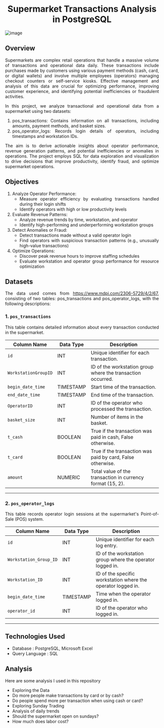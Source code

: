 <div align="center">

# Supermarket Transactions Analysis in PostgreSQL

</div>

<div align="justify">

![image](https://github.com/user-attachments/assets/f1810c63-9443-433c-8bb5-2cede3fff19b)

## Overview
Supermarkets are complex retail operations that handle a massive volume of transactions and operational data daily. These transactions include purchases made by customers using various payment methods (cash, card, or digital wallets) and involve multiple employees (operators) managing checkout counters or self-service kiosks. Effective management and analysis of this data are crucial for optimizing performance, improving customer experience, and identifying potential inefficiencies or fraudulent activities.

In this project, we analyze transactional and operational data from a supermarket using two datasets:
1. pos_transactions: Contains information on all transactions, including amounts, payment methods, and basket sizes.
2. pos_operator_logs: Records login details of operators, including timestamps and workstation IDs.

The aim is to derive actionable insights about operator performance, revenue generation patterns, and potential inefficiencies or anomalies in operations. The project employs SQL for data exploration and visualization to drive decisions that improve productivity, identify fraud, and optimize supermarket operations.

## Objectives
1. Analyze Operator Performance:
   * Measure operator efficiency by evaluating transactions handled during their login shifts
   * Identify operators with high or low productivity levels
2. Evaluate Revenue Patterns:
   * Analyze revenue trends by time, workstation, and operator
   * Identify high-performing and underperforming workstation groups
3. Detect Anomalies or Fraud:
   * Detect transactions made without a valid operator login
   * Find operators with suspicious transaction patterns (e.g., unusually high-value transactions)
4. Optimize Operations:
   * Discover peak revenue hours to improve staffing schedules
   * Evaluate workstation and operator group performance for resource optimization

## Datasets
The data used comes from https://www.mdpi.com/2306-5729/4/2/67, consisting of two tables: pos_transactions and pos_operator_logs, with the following descriptions:

### 1. `pos_transactions`
This table contains detailed information about every transaction conducted in the supermarket.

| Column Name         | Data Type   | Description                                                   |
|---------------------|-------------|---------------------------------------------------------------|
| `id`                | INT         | Unique identifier for each transaction.                      |
| `WorkstationGroupID`| INT         | ID of the workstation group where the transaction occurred.   |
| `begin_date_time`   | TIMESTAMP   | Start time of the transaction.                               |
| `end_date_time`     | TIMESTAMP   | End time of the transaction.                                 |
| `OperatorID`        | INT         | ID of the operator who processed the transaction.            |
| `basket_size`       | INT         | Number of items in the basket.                               |
| `t_cash`            | BOOLEAN     | True if the transaction was paid in cash, False otherwise.   |
| `t_card`            | BOOLEAN     | True if the transaction was paid by card, False otherwise.   |
| `amount`            | NUMERIC     | Total value of the transaction in currency format (15, 2).   |

---

### 2. `pos_operator_logs`
This table records operator login sessions at the supermarket's Point-of-Sale (POS) system.

| Column Name           | Data Type   | Description                                          |
|-----------------------|-------------|------------------------------------------------------|
| `id`                  | INT         | Unique identifier for each log entry.               |
| `Workstation_Group_ID`| INT         | ID of the workstation group where the operator logged in. |
| `Workstation_ID`      | INT         | ID of the specific workstation where the operator logged in. |
| `begin_date_time`     | TIMESTAMP   | Time when the operator logged in.                   |
| `operator_id`         | INT         | ID of the operator who logged in.                   |

---

## Technologies Used
* Database : PostgreSQL, Microsoft Excel
* Query Language : SQL

## Analysis
Here are some analysis I used in this repository
* Exploring the Data
* Do more people make transactions by card or by cash?
* Do people spend more per transaction when using cash or card?
* Exploring Sunday Trading
* Analysis of daily trends
* Should the supermarket open on sundays?
* How much does labor cost?
